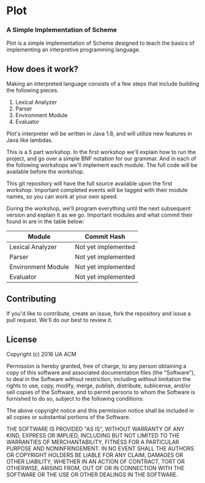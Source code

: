 # Plot
### A Simple Implementation of Scheme

Plot is a simple implementation of Scheme designed to teach the
basics of implementing an interpretive programming language.

## How does it work?

Making an interpreted language consists of a few steps that
include building the following pieces.

1. Lexical Analyzer
2. Parser
3. Environment Module
4. Evaluator

Plot's interpreter will be written in Java 1.8, and will utilize
new features in Java like lambdas.

This is a 5 part workshop. In the first workshop we'll explain
how to run the project, and go over a simple BNF notation for
our grammar. And in each of the following workshops we'll
implement each module. The full code will be available before
the workshop.

This git repository will have the full source available upon
the first workshop. Important completed events will be tagged
with their module names, so you can work at your own speed.

During the workshop, we'll program everything until the next
subsequent version and explain it as we go. Important modules
and what commit their found in are in the table below:

|Module            |Commit Hash         |
|------------------|--------------------|
|Lexical Analyzer  | Not yet implemented|
|Parser            | Not yet implemented|
|Environment Module| Not yet implemented|
|Evaluator         | Not yet implemented|


## Contributing

If you'd like to contribute, create an issue, fork the repository
and issue a pull request. We'll do our best to review it.

## License

Copyright (c) 2016 UA ACM

Permission is hereby granted, free of charge, to any person
obtaining a copy of this software and associated
documentation files (the "Software"), to deal in the Software
without restriction, including without limitation the rights
to use, copy, modify, merge, publish, distribute, sublicense,
and/or sell copies of the Software, and to permit persons to
whom the Software is furnished to do so, subject to the
following conditions:

The above copyright notice and this permission notice shall
be included in all copies or substantial portions of the
Software.

THE SOFTWARE IS PROVIDED "AS IS", WITHOUT WARRANTY OF ANY
KIND, EXPRESS OR IMPLIED, INCLUDING BUT NOT LIMITED TO
THE WARRANTIES OF MERCHANTABILITY, FITNESS FOR A PARTICULAR
PURPOSE AND NONINFRINGEMENT. IN NO EVENT SHALL THE AUTHORS
OR COPYRIGHT HOLDERS BE LIABLE FOR ANY CLAIM, DAMAGES OR
OTHER LIABILITY, WHETHER IN AN ACTION OF CONTRACT, TORT OR
OTHERWISE, ARISING FROM, OUT OF OR IN CONNECTION WITH THE
SOFTWARE OR THE USE OR OTHER DEALINGS IN THE SOFTWARE.